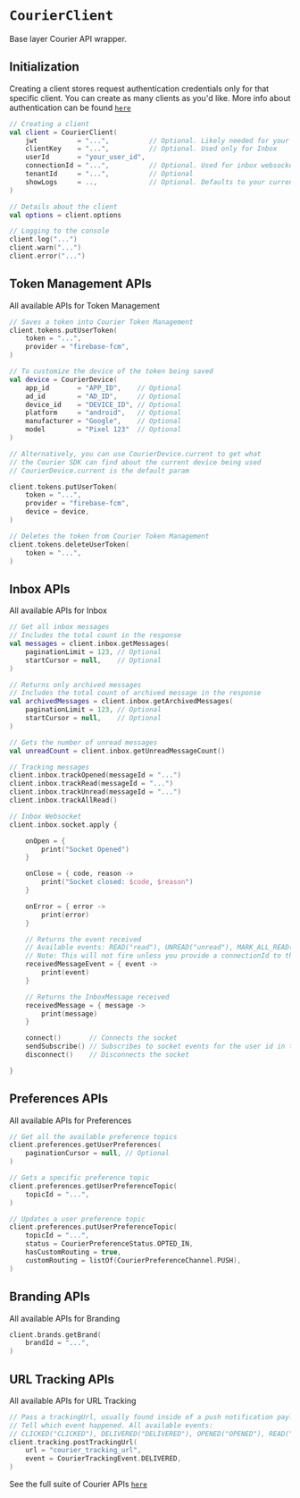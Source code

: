 # `CourierClient`

Base layer Courier API wrapper.

## Initialization

Creating a client stores request authentication credentials only for that specific client. You can create as many clients as you'd like. More info about authentication can be found <a href="https://github.com/trycourier/courier-android/blob/master/Docs/Authentication.md#going-to-production"><code>here</code></a>

```kotlin
// Creating a client
val client = CourierClient(
    jwt          = "...",          // Optional. Likely needed for your use case. See above for more authentication details.
    clientKey    = "...",          // Optional. Used only for Inbox
    userId       = "your_user_id",
    connectionId = "...",          // Optional. Used for inbox websocket
    tenantId     = "...",          // Optional
    showLogs     = ..,             // Optional. Defaults to your current BuildConfig
)

// Details about the client
val options = client.options

// Logging to the console
client.log("...")
client.warn("...")
client.error("...")
```

## Token Management APIs

All available APIs for Token Management

```kotlin
// Saves a token into Courier Token Management
client.tokens.putUserToken(
    token = "...",
    provider = "firebase-fcm",
)

// To customize the device of the token being saved
val device = CourierDevice(
    app_id       = "APP_ID",    // Optional
    ad_id        = "AD_ID",     // Optional
    device_id    = "DEVICE_ID", // Optional
    platform     = "android",   // Optional
    manufacturer = "Google",    // Optional
    model        = "Pixel 123"  // Optional
)

// Alternatively, you can use CourierDevice.current to get what
// the Courier SDK can find about the current device being used
// CourierDevice.current is the default param

client.tokens.putUserToken(
    token = "...",
    provider = "firebase-fcm",
    device = device,
)

// Deletes the token from Courier Token Management
client.tokens.deleteUserToken(
    token = "...",
)
```

## Inbox APIs

All available APIs for Inbox

```kotlin
// Get all inbox messages
// Includes the total count in the response
val messages = client.inbox.getMessages(
    paginationLimit = 123, // Optional
    startCursor = null,    // Optional
)

// Returns only archived messages
// Includes the total count of archived message in the response
val archivedMessages = client.inbox.getArchivedMessages(
    paginationLimit = 123, // Optional
    startCursor = null,    // Optional
)

// Gets the number of unread messages
val unreadCount = client.inbox.getUnreadMessageCount()

// Tracking messages
client.inbox.trackOpened(messageId = "...")
client.inbox.trackRead(messageId = "...")
client.inbox.trackUnread(messageId = "...")
client.inbox.trackAllRead()

// Inbox Websocket
client.inbox.socket.apply {

    onOpen = {
        print("Socket Opened")
    }

    onClose = { code, reason ->
        print("Socket closed: $code, $reason")
    }

    onError = { error ->
        print(error)
    }

    // Returns the event received
    // Available events: READ("read"), UNREAD("unread"), MARK_ALL_READ("mark-all-read"), OPENED("opened"), ARCHIVE("archive")
    // Note: This will not fire unless you provide a connectionId to the client and the event comes from another app using a different connectionId
    receivedMessageEvent = { event ->
        print(event)
    }

    // Returns the InboxMessage received
    receivedMessage = { message ->
        print(message)
    }

    connect()       // Connects the socket
    sendSubscribe() // Subscribes to socket events for the user id in the client
    disconnect()    // Disconnects the socket

}
```

## Preferences APIs

All available APIs for Preferences

```kotlin
// Get all the available preference topics
client.preferences.getUserPreferences(
    paginationCursor = null, // Optional
)

// Gets a specific preference topic
client.preferences.getUserPreferenceTopic(
    topicId = "...",
)

// Updates a user preference topic
client.preferences.putUserPreferenceTopic(
    topicId = "...",
    status = CourierPreferenceStatus.OPTED_IN,
    hasCustomRouting = true,
    customRouting = listOf(CourierPreferenceChannel.PUSH),
)
```

## Branding APIs

All available APIs for Branding

```kotlin
client.brands.getBrand(
    brandId = "...",
)
```

## URL Tracking APIs

All available APIs for URL Tracking

```kotlin
// Pass a trackingUrl, usually found inside of a push notification payload or Inbox message
// Tell which event happened. All available events:
// CLICKED("CLICKED"), DELIVERED("DELIVERED"), OPENED("OPENED"), READ("READ"), UNREAD("UNREAD")
client.tracking.postTrackingUrl(
    url = "courier_tracking_url",
    event = CourierTrackingEvent.DELIVERED,
)
```

See the full suite of Courier APIs <a href="https://www.courier.com/docs/reference/"><code>here</code></a>
